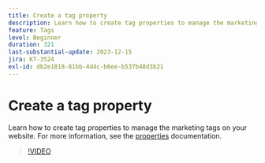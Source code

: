 ```yaml
---
title: Create a tag property
description: Learn how to create tag properties to manage the marketing tags on your website.
feature: Tags
level: Beginner
duration: 321
last-substantial-update: 2023-12-15
jira: KT-3524
exl-id: db2e1818-81bb-4d4c-b6ee-b537b48d3b21
---
```

# Create a tag property

Learn how to create tag properties to manage the marketing tags on your website. For more information, see the [properties](https://experienceleague.adobe.com/docs/experience-platform/tags/admin/companies-and-properties.html) documentation.

>[!VIDEO](https://video.tv.adobe.com/v/28727/?learn=on)

